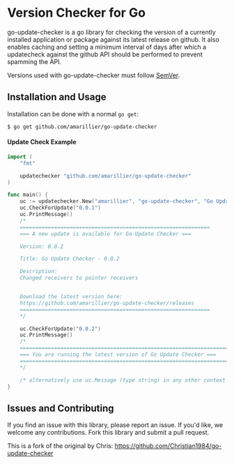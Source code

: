 # Version Checker for Go

go-update-checker is a go library for checking the version of a currently installed application or package against its latest release on github. It also enables caching and setting a minimum interval of days after which a updatecheck against the github API should be performed to prevent spamming the API.

Versions used with go-update-checker must follow [SemVer](http://semver.org/).

## Installation and Usage

Installation can be done with a normal `go get`:

```
$ go get github.com/amarillier/go-update-checker
```

#### Update Check Example

```go
import (
    "fmt"

    updatechecker "github.com/amarillier/go-update-checker"
)

func main() {
    uc := updatechecker.New("amarillier", "go-update-checker", "Go Update Checker", "", 0, true, false)
    uc.CheckForUpdate("0.0.1")
    uc.PrintMessage()
    /*
    =============================================================
    === A new update is available for Go Update Checker ===

    Version: 0.0.2

    Title: Go Update Checker - 0.0.2

    Description:
    Changed receivers to pointer receivers


    Download the latest version here:
    https://github.com/amarillier/go-update-checker/releases
    =============================================================
    */

    uc.CheckForUpdate("0.0.2")
    uc.PrintMessage()
    /*
    ========================================================================
    === You are running the latest version of Go Update Checker ===
    ========================================================================
    */

    /* alternatively use uc.Message (type string) in any other context */
}
```

## Issues and Contributing

If you find an issue with this library, please report an issue. If you'd like, we welcome any contributions. Fork this library and submit a pull request.

This is a fork of the original by Chris:
https://github.com/Christian1984/go-update-checker